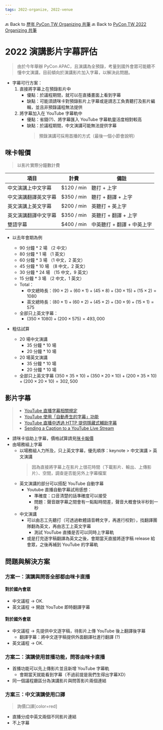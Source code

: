 ```yaml
---
tags: 2022-organize, 2022-venue
---
```


🔙 Back to [歷年 PyCon TW Organizing 共筆](/ryPr7SFyP/%2FHM5mHCFKQCu7-W5ea8ITcw%3Fview)
🔙 Back to [PyCon TW 2022 Organizing 共筆](/F4qRbwIsQXWH5B6cZ6Pzyw)

# 2022 演講影片字幕評估

> 由於今年舉辦 PyCon APAC，且演講為全預錄，考量到國外會眾可能聽不懂中文演講，目前傾向於演講影片加入字幕，以解決此問題。

- 字幕可行方案：
    1. 直接將字幕上在預錄影片中
        * 優點：於議程期間，就可以在直播畫面上看到字幕
        * 缺點：可能須請咪卡對預錄影片上字幕或是請志工負責聽打及影片編輯，並且非預錄議程無法提供
    3. 將字幕加入在 YouTube 字幕軌中
        * 優點：省錢(?)、將字幕匯入 YouTube 字幕軌靈活度相對較高
        * 缺點：於議程期間，中文演講可能無法提供字幕
            > 預錄演講可採用首播的方式（最後一個小節會說明）

## 咪卡報價

> 以影片實際分鐘數計費

| 項目 | 計費 | 備註 |
| -------- | -------- | -------- |
| 中文演講上中文字幕 | $120 / min | 聽打 + 上字 |
| 中文演講翻譯英文字幕 | $350 / min | 聽打 + 翻譯 + 上字 |
| 英文演講上英文字幕 | $200 / min | 英聽打 + 英上字 |
| 英文演講翻譯中文字幕 | $350 / min | 英聽打 + 翻譯 + 上字 |
| 雙語字幕 | $400 / min | 中英聽打 + 翻譯 + 中英上字 |

- 以去年會期為例
    - 90 分鐘 *  2 場 （2 中文）
    - 80 分鐘 *  1 場 （1 英文）
    - 60 分鐘 *  3 場 （1 中文，2 英文）
    - 45 分鐘 * 10 場 （8 中文，2 英文）
    - 30 分鐘 * 24 場 （15 中文，9 英文）
    - 15 分鐘 *  3 場 （2 中文，1 英文）
    - Total：
        - 中文總時長：$(90 \times 2) + (60 \times 1) + (45 \times 8) + (30 \times 15) + (15 \times 2) = 1080$
        - 英文總時長：$(80 \times 1) + (60 \times 2) + (45 \times 2) + (30 \times 9) + (15 \times 1) = 575$
    - 全部只上英文字幕：
        - $(350 \times 1080) + (200 \times 575) = 493,000$

- 粗估試算
    - 20 場中文演講
        - 35 分鐘 * 10 場
        - 20 分鐘 * 10 場
    - 20 場英文演講
        - 35 分鐘 * 10 場
        - 20 分鐘 * 10 場
    - 全部只上英文字幕
        $(350 \times 35 \times 10) + (350 \times 20 \times 10) + (200 \times 35 \times 10) + (200 \times 20 \times 10) = 302,500$

## 影片字幕

> - [YouTube 直播字幕相關規定](https://support.google.com/youtube/answer/3068031?hl=zh-Hant)
> - [YouTube 使用「自動產生的字幕」功能](https://support.google.com/youtube/answer/6373554?hl=zh-Hant)
> - [YouTube 直播中透過 HTTP 提供隱藏式輔助字幕](https://support.google.com/youtube/answer/6077032?&ref_topic=2853697)
> - [Sending a Caption to a YouTube Live Stream](https://stackoverflow.com/a/66281079)

- 請咪卡協助上字幕，價格試算請見[咪卡報價](https://hackmd.io/@pycontw/BJa3F3CnF#咪卡報價)
- 由場務組上字幕
    - 以場務組人力所及，只上英文字幕，優先順序：keynote > 中文演講 > 英文演講
        > 因為直接將字幕上在影片上很花時間（下載影片、輸出、上傳影片）、空間，調查是否能另外上字幕檔案
    - 英文演講的部分可以搭配 YouTube 自動字幕
        - Youtube 直播自動字幕試用感想：
            - 準確度：口音清楚的話準確度可以接受
            - 問題：聲音跟字幕之間會有一點點時間差，聲音大概會快半秒到一秒
    - 中文演講
        - 可以由志工先聽打（可透過軟體語音轉文字，再進行校對），找翻譯團隊翻為英文，再由志工上英文字幕
            - 測試 YouTube 直播是否可以同時上字幕軌
        - 或是打完逐字稿翻譯為英文之後，會期當天直接將逐字稿 release 給會眾，之後再補到 YouTube 的字幕軌

## 問題與解決方案

### 方案一：演講與問答全部都由咪卡直播
#### 對於國內會眾
- 中文議程 -> OK.
- 英文議程 -> 開啟 YouTube 即時翻譯字幕


#### 對於國外會眾
- 中文議程 -> 先提供中文逐字稿，待影片上傳 YouTube 後上翻譯後字幕
    - 翻譯字幕：將中文逐字稿提供外面翻譯社進行翻譯 (?)
- 英文議程 -> OK.

### 方案二：演講使用首播功能，問答由咪卡直播

- 首播功能可以先上傳影片並且新增 YouTube 字幕軌
    - 會期當天就能看到字幕（不過前提是我們生得出字幕XD）
- 同一個議程廳區分為演講影片與問答影片兩個連結

### 方案三：中文演講使用口譯

> 詢價口譯[color=red]

- 直播分成中英文兩個不同影片連結
- 不上字幕